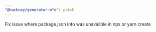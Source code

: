 ```yaml
---
"@hackney/generator-mfe": patch
---
```


Fix issue where package.json info was unavailble in npx or yarn create
